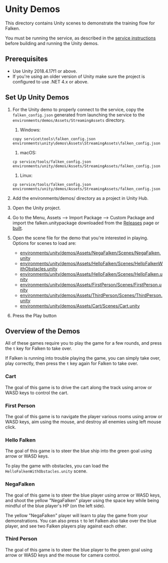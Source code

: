 # Unity Demos

This directory contains Unity scenes to demonstrate the training flow for Falken.

You must be running the service, as described in the
[service instructions](../../../service/README.md)
before building and running the Unity demos.

## Prerequisites

- Use Unity 2018.4.17f1 or above.
- If you're using an older version of Unity make sure the project is configured
to use .NET 4.x or above.

## Set Up Unity Demos

1. For the Unity demo to properly connect to the service, copy the
   `falken_config.json` generated from launching the service to the
   `environments/demos/Assets/StreamingAssets` directory.
   1. Windows:
   ```
   copy service\tools\falken_config.json environments\unity\demos\Assets\StreamingAssets\falken_config.json
   ```
   1. macOS:
   ```
   cp service/tools/falken_config.json environments/unity/demos/Assets/StreamingAssets/falken_config.json
   ```
   1. Linux:
   ```
   cp service/tools/falken_config.json environments/unity/demos/Assets/StreamingAssets/falken_config.json
   ```
1. Add the environments/demos/ directory as a project in Unity Hub.
1. Open the Unity project.
1. Go to the Menu, Assets --> Import Package --> Custom Package and import the
falken.unitypackage downloaded from the
[Releases](https://github.com/google-research/falken/releases) page or
[built](../../../sdk/unity/README.md).
1. Open the scene file for the demo that you're interested in playing.
   Options for scenes to load are:

   - [environments/unity/demos/Assets/NegaFalken/Scenes/NegaFalken.unity](./Assets/NegaFalken/Scenes/)
   - [environments/unity/demos/Assets/HelloFalken/Scenes/HelloFalkenWithObstacles.unity](./Assets/HelloFalken/Scenes/)
   - [environments/unity/demos/Assets/HelloFalken/Scenes/HelloFalken.unity](./Assets/NegaFalken/Scenes/)
   - [environments/unity/demos/Assets/FirstPerson/Scenes/FirstPerson.unity](./Assets/FirstPerson/Scenes/)
   - [environments/unity/demos/Assets/ThirdPerson/Scenes/ThirdPerson.unity](./Assets/ThirdPerson/Scenes)
   - [environments/unity/demos/Assets/Cart/Scenes/Cart.unity](./Assets/Cart/Scenes/)

1. Press the Play button

## Overview of the Demos

All of these games require you to play the game for a few rounds, and press the
`t` key for Falken to take over.

If Falken is running into trouble playing the game, you can simply take over,
play correctly, then press the `t` key again for Falken to take over.

### Cart

The goal of this game is to drive the cart along the track using arrow or WASD
keys to control the cart.

### First Person

The goal of this game is to navigate the player various rooms using arrow or
WASD keys, aim using the mouse, and destroy all enemies using left mouse click.

### Hello Falken

The goal of this game is to steer the blue ship into the green goal using arrow
or WASD keys.

To play the game with obstacles, you can load the
`HelloFalkenWithObstacles.unity` scene.

### NegaFalken

The goal of this game is to steer the blue player using arrow or WASD keys, and
shoot the yellow "NegaFalken" player using the space key while being mindful of
the blue player's HP (on the left side).

The yellow "NegaFalken" player will learn to play the game from your
demonstrations. You can also press `t` to let Falken also take over the blue
player, and see two Falken players play against each other.

### Third Person

The goal of this game is to steer the blue player to the green goal using arrow
or WASD keys and the mouse for camera control.
